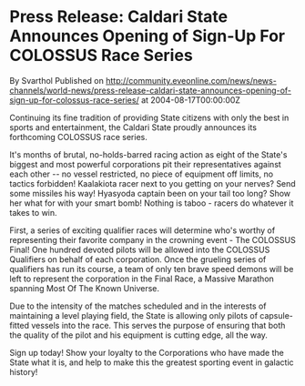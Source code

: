 # Press Release: Caldari State Announces Opening of Sign-Up For COLOSSUS Race Series
By Svarthol
Published on http://community.eveonline.com/news/news-channels/world-news/press-release-caldari-state-announces-opening-of-sign-up-for-colossus-race-series/ at 2004-08-17T00:00:00Z

Continuing its fine tradition of providing State citizens with only the best in sports and entertainment, the Caldari State proudly announces its forthcoming COLOSSUS race series.  
  
It's months of brutal, no-holds-barred racing action as eight of the State's biggest and most powerful corporations pit their representatives against each other -- no vessel restricted, no piece of equipment off limits, no tactics forbidden! Kaalakiota racer next to you getting on your nerves? Send some missiles his way! Hyasyoda captain been on your tail too long? Show her what for with your smart bomb! Nothing is taboo - racers do whatever it takes to win.   
  
First, a series of exciting qualifier races will determine who's worthy of representing their favorite company in the crowning event - The COLOSSUS Final! One hundred devoted pilots will be allowed into the COLOSSUS Qualifiers on behalf of each corporation. Once the grueling series of qualifiers has run its course, a team of only ten brave speed demons will be left to represent the corporation in the Final Race, a Massive Marathon spanning Most Of The Known Universe.   
  
Due to the intensity of the matches scheduled and in the interests of maintaining a level playing field, the State is allowing only pilots of capsule-fitted vessels into the race. This serves the purpose of ensuring that both the quality of the pilot and his equipment is cutting edge, all the way.  
  
Sign up today! Show your loyalty to the Corporations who have made the State what it is, and help to make this the greatest sporting event in galactic history!

